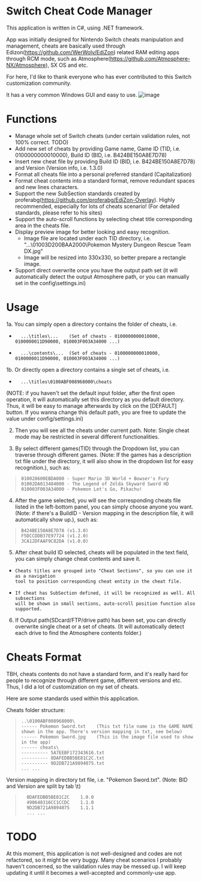 # Switch Cheat Code Manager

This application is written in C#, using .NET framework.

App was initially designed for Nintendo Switch cheats manipulation and management, cheats are basically used through Edizon(https://github.com/WerWolv/EdiZon) related RAM editing apps through RCM mode, such as Atmosphere(https://github.com/Atmosphere-NX/Atmosphere), SX OS and etc.

For here, I'd like to thank everyone who has ever contributed to this Switch customization community. 

It has a very common Windows GUI and easy to use. 
![image](https://user-images.githubusercontent.com/5420867/160268210-76a20aa6-76ce-4f81-9bca-520e98d08112.png)

# Functions
- Manage whole set of Switch cheats (under certain validation rules, not 100% correct. TODO)
- Add new set of cheats by providing Game name, Game ID (TID, i.e. 0100000000010000), Build ID (BID, i.e. B424BE150A8E7D78)
- Insert new cheat file by providing Build ID (BID, i.e. B424BE150A8E7D78) and Version (Version info, i.e. 1.3.0)
- Format all cheats file into a personal preferred standard (Capitalization)
- Format cheat contents into a standard format, remove redundant spaces and new lines characters.
- Support the new SubSection standards created by proferabg(https://github.com/proferabg/EdiZon-Overlay). Highly recommended, especially for lots of cheats scenario! (For detailed standards, please refer to his sites)
- Support the auto-scroll functions by selecting cheat title corresponding area in the cheats file.
- Display preview image for better looking and easy recognition.
  - Image file are located under each TID directory, i.e. "...\01003D200BAA2000\Pokemon Mystery Dungeon Rescue Team DX.jpg"
  - Image will be resized into 330x330, so better prepare a rectangle image.
- Support direct overwrite once you have the output path set (it will automatically detect the output Atmosphere path, or you can manually set in the config\settings.ini)

# Usage
1a. You can simply open a directory contains the folder of cheats, i.e.
-       ...\titles\...    (Set of cheats - 0100000000010000, 0100000011D90000, 010003F003A34000 ...)
-       ...\contents\...  (Set of cheats - 0100000000010000, 0100000011D90000, 010003F003A34000 ...)
1b. Or directly open a directory contains a single set of cheats, i.e.
-       ...\titles\0100ABF008968000\cheats
(NOTE: if you haven't set the default input folder, after the first open operation, it will automatically set this directory as you default directory. Thus, it will be easy to manage afterwards by click on the [DEFAULT] button. If you wanna change this default path, you are free to update the value under config/settings.ini)

2. Then you will see all the cheats under current path. Note: Single cheat mode may be restricted in several different functionalities.  

3. By select different games(TID) through the Dropdown list, you can traverse through different games. (Note: If the games has a description txt file under the directory, it will also show in the dropdown list for easy recognition.), such as:
>     010028600EBDA000 - Super Mario 3D World + Bowser's Fury
>     01002DA013484000 - The Legend of Zelda Skyward Sword HD
>     010003F003A34000 - Pokemon Let's Go, Pikachu!

4. After the game selected, you will see the corresponding cheats file listed in the left-bottom panel, you can simply choose anyone you want. (Note: if there's a BuildID - Version mapping in the description file, it will automatically show up.), such as:
>     B424BE150A8E7D78 (v1.3.0)
>     F5DCCDDB37E97724 (v1.2.0)
>     3CA12DFAAF9C82DA (v1.0.0)

5. After cheat build ID selected, cheats will be populated in the text field, you can simply change cheat contents and save it.
-     Cheats titles are grouped into "Cheat Sections", so you can use it as a navigation
      tool to position corresponding cheat entity in the cheat file.
-     If cheat has SubSection defined, it will be recognized as well. All subsections 
      will be shown in small sections, auto-scroll position function also supported.

6. If Output path(SDcard/FTP/drive path) has been set, you can directly overwrite single cheat or a set of cheats. (It will automatically detect each drive to find the Atmosphere contents folder.)


# Cheats Format
TBH, cheats contents do not have a standard form, and it's really hard for people to recognize through different game, different versions and etc.
Thus, I did a lot of customization on my set of cheats.

Here are some standards used within this application.

Cheats folder structure:
>     ..\0100ABF008968000\
>     ------ Pokemon Sword.txt    (This txt file name is the GAME NAME shown in the app. There's version mapping in txt, see below)
>     ------ Pokemon Sword.jpg    (This is the image file used to show in the app)
>     ------ cheats\
>     ---------- 5A7EEBF172343616.txt
>     ---------- 8DAFEDBB5BE81C2C.txt
>     ---------- 9D2DB721A9894075.txt
>     ... ...

Version mapping in directory txt file, i.e. "Pokemon Sword.txt". 
(Note: BID and Version are split by tab \t)
>       8DAFEDBB5BE81C2C	1.0.0
>       490648316CC1CCDC	1.1.0
>       9D2DB721A9894075	1.1.1
>       ... ...

# TODO
At this moment, this application is not well-designed and codes are not refactored, so it might be very buggy. 
Many cheat scenarios I probably haven't concerned, so the validation rules may be messed up. 
I will keep updating it until it becomes a well-accepted and commonly-use app.
